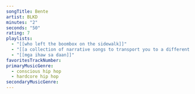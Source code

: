 ```yaml
---
songTitle: Bente
artist: BLKD
minutes: "2"
seconds: "50"
rating: 7
playlists:
  - "[[who left the boombox on the sidewalk]]"
  - "[[a collection of narrative songs to transport you to a different world]]"
  - "[[mga ihaw sa daan]]"
favoritesTrackNumber:
primaryMusicGenre:
  - conscious hip hop
  - hardcore hip hop
secondaryMusicGenre:
---
```

